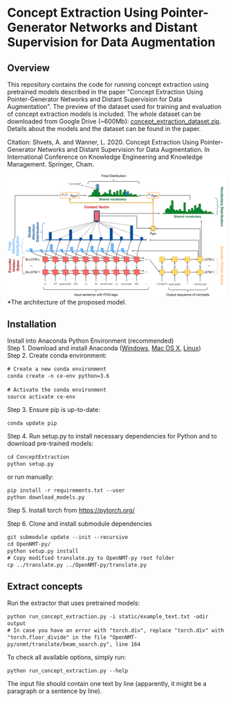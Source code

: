 # Concept Extraction Using Pointer-Generator Networks and Distant Supervision for Data Augmentation

## Overview
This repository contains the code for running concept extraction using pretrained models described in the paper "Concept Extraction Using Pointer-Generator Networks and Distant Supervision for Data Augmentation". The preview of the dataset used for training and evaluation of concept extraction models is included. The whole dataset can be downloaded from Google Drive (~600Mb): [concept_extraction_dataset.zip](https://drive.google.com/file/d/1p992LgEVV71vTXpH_vOekjHpndCnoj92/view?usp=sharing). Details about the models and the dataset can be found in the paper.

Citation:
Shvets, A. and Wanner, L. 2020. Concept Extraction Using Pointer-Generator Networks and Distant Supervision for Data Augmentation. In International Conference on Knowledge Engineering and Knowledge Management. Springer, Cham.

![MSA](static/architecture.png)
*The architecture of the proposed model.

## Installation
Install into Anaconda Python Environment (recommended) \
Step 1. Download and install Anaconda ([Windows](https://repo.anaconda.com/archive/Anaconda2-5.3.0-Windows-x86_64.exe), [Mac OS X](https://repo.anaconda.com/archive/Anaconda2-5.3.0-MacOSX-x86_64.pkg), [Linux](https://repo.anaconda.com/archive/Anaconda2-5.3.0-Linux-x86_64.sh)) \
Step 2. Create conda environment:
```
# Create a new conda environment
conda create -n ce-env python=3.6

# Activate the conda environment
source activate ce-env
```

Step 3. Ensure pip is up-to-date:
```
conda update pip
```

Step 4. Run setup.py to install necessary dependencies for Python and to download pre-trained models:
```
cd ConceptExtraction
python setup.py
```
or run manually:
```
pip install -r requirements.txt --user
python download_models.py
```

Step 5. Install torch from https://pytorch.org/

Step 6. Clone and install submodule dependencies
```
git submodule update --init --recursive
cd OpenNMT-py/
python setup.py install
# Copy modified translate.py to OpenNMT-py root folder
cp ../translate.py ../OpenNMT-py/translate.py
```

## Extract concepts
Run the extractor that uses pretrained models:
```
python run_concept_extraction.py -i static/example_text.txt -odir output
# In case you have an error with "torch.div", replace "torch.div" with "torch.floor_divide" in the file "OpenNMT-py/onmt/translate/beam_search.py", line 164
```
To check all available options, simply run:
```
python run_concept_extraction.py --help
```
The input file should contain one text by line (apparently, it might be a paragraph or a sentence by line).
